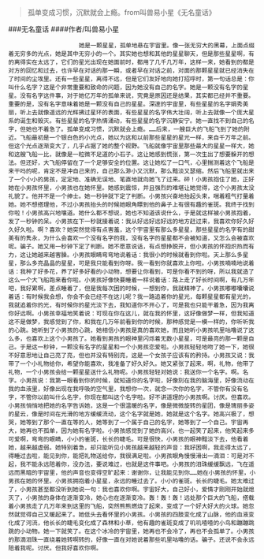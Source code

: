 > 孤单变成习惯，沉默就会上瘾。from叫兽易小星《无名童话》

###无名童话
####作者/叫兽易小星

						她是一颗星星，孤单地悬在宇宙里。像一张无穷大的黑幕，上面点缀着无穷多的光点，她是其中无穷小的一个。其实她也想和其他的星星聊天，但是那些星星啊，有的离得实在太远了，它们的星光出现在她面前时，都用了几千几万年，这样一来，她看到的都是对方的回忆和过去，也许早在对话的那一瞬，或者早在对话之前，对面的那颗星星就已经消失在了时间的尘埃里。还有一些星星，离得不远，但是它们友好地向她打招呼时，第一句话总是：你叫什么名字？这是个非常重要和致命的问题，因为她没有自己的名字。她是一颗没有名字的星星。没有名字这件事，对于她亿万年的孤单来说，究竟是原因还是结果，其实都已经并不重要。重要的是，没有名字意味着她是一颗没有自己的星星。深邃的宇宙里，有些星星的名字娟秀美丽，听上去就像遥远的光辉拂过星环的表面，有些星星的名字伟大壮阔，听上去就像一个庞大星系的诞生和毁灭。有些星星的名字热情涌动，有些星星的名字沉静安宁。她一直找不到自己的名字，但她也不着急了。孤单变成习惯，沉默就会上瘾。……后来，一艘巨大的飞船飞到了她的附近。飞船最初是一个银白色的小光点，她以为这和以前那些星星的星光一样，来自千万年之前。但这个光点逐渐变大了，几乎占据了她的整个视野。飞船就像宇宙里那些最大的星星一样大，她和这艘飞船一比，就像是一粒微不足道的小石子。这让她感到慌张，第一次生出了想要躲开的想法。但还好，大飞船停留在了一个足够安全的位置。这让她松了一口气，心里揣测着这个飞船是来干吗的呢，肯定不是冲自己来的，自己那么渺小又沉默，那么黯淡又瑟缩。然后飞船里就出来了一个小小的男孩，定定地、准确无误地、笔直地就向她飞了过来。砰！小男孩抱住了她，正好她在小男孩怀里，小男孩也在她怀里。她感到震惊，并且强烈的难堪让她觉得，这个小男孩太没礼貌了。他并不是一个绅士。她一秒钟就下定了判断。小男孩兴奋地抬起头来，喘着粗气打量着她。她不想搭理他，不过小男孩抬头的时候她眼角瞟到他的鼻子上有很有趣的雀斑。我终于找到你啦！小男孩高兴地嚷道。她什么都不想说，她也不知道该说什么，于是就这样被小男孩抱着，发了一秒钟的呆。小男孩在下一秒就接着说：我从好远好远好远的地方赶过来，我喜欢你好久好久好久啦。啊？喜欢？她突然觉得有点害羞，这个宇宙里有那么多星星，那些星星的名字有的甜美有的隽永，为什么会喜欢一个没有名字的我，没有名字的星星都不会被知道，又怎么会被喜欢呢。骗子。她又用一秒钟下定了判断。她不愿意说话，有点想挣脱开，但小男孩的怀抱炽热而有力，这让她越来越害臊。小男孩眼睛弯弯地说着话：我很小的时候就看到你啦。天上那么多星星，那么多亮晶晶的星星，可是我只能看到你呀。我一看到你就喜欢上你啦。小男孩喃喃地说着话：我种了好多花，养了好多好看的小动物，想要让你看到，可是你看不到的呀，所以我就造了这么一个大飞船跑来看你啦。小男孩好像快要睡着一样说着话：路上走了好长时间啊，有几万年吧，我好累啊，差点睡着了，但是我每次困的时候，一想到你，我就精神了。小男孩嘟嘟囔囔说着话：有时候我会想，你会不会已经不在这儿呢？我一路追着你的星光，每颗星星都有星光的，我就追着你的光，有时候你的星光淡下去，我知道你不开心了，可是我也只能干着急，因为我离你好远啊。小男孩幸福地笑着说：可现在你在这儿，就在我的怀里，这好像做梦一样，但我知道这不是做梦，我感觉到了你，和我在几万年前看到你的时候，那种感觉是一模一样的，你听听我的心跳。她听到了小男孩的心跳，她相信小男孩是真的喜欢她，而且她听小男孩叽里咕噜说了这么多，也喜欢上这个小男孩了。她看到男孩的眼神里闪烁着无数小星星，可是最亮的那一颗是自己。于是这一秒钟，一颗没有名字的星星和一个小男孩恋爱啦。小男孩轻轻地吻了她一下，她很不好意思地让自己亮了亮，但也并没有特别亮，这是一个女孩子应该有的矜持。小男孩又说：我带了一个小礼物给你，希望你能喜欢，我准备了好久好久。她又紧张了起来，啊，礼物，他带了礼物，一个小男孩会给一颗星星送什么礼物呢。小男孩轻轻对她说：我送你一个名字。啊。名字。小男孩说：我第一眼看到你的时候，就知道你的名字啦，好像刻在我的脑海里，好像流动在我的血液里，好像出现在我呼吸的空气里，我想你一次，就念一次你的名字，不管你有没有名字，不管你以前叫什么名字，你现在都叫这个名字啦。好不讲道理的小男孩啊。讨厌。但喜欢。小男孩悄悄地把她的名字告诉她，这是一个很温暖的名字，像是微微旋转的星团，像是瑰丽多姿的星云，像是时间在光滑的地方缓缓流动，这个名字就是她，她就是这个名字。她高兴极了，想哭，她等到了那个一直在等的人，她等到了一个属于自己的名字，她等到了一个自己。宇宙再大，她再也不孤单，因为她有名字啦。小男孩感觉到了她的高兴，也一起笑了起来，他笑起来多可爱啊，弯弯的眼睛，小小的雀斑，长长的睫毛。可是很快，小男孩的眼神黯淡下去，他看着她，越来越虚弱。她特别着急，却只能听见小男孩越来越轻的声音：我好困啊，我走得太远了，得睡过去啦，能见到你，能把礼物送给你，我很满足啦。小男孩眼角慢慢滑出一滴泪：可是对不起，我不能永远陪着你，没办法，要说难过，也就是这件事吧。小男孩的泪珠缓缓飘远，飞在遥远而黑暗的宇宙里，他的声音也变得空旷起来：谢谢你，让我能见到你……她在小男孩的怀里，小男孩在她的怀里。小男孩拥抱着小星星，永远的睡过去了。小小的雀斑。长长的睫毛。她太难过了，小男孩甚至都没听到她说一句：我也喜欢你啊。宇宙好大，自己好小，爱情才刚刚开始就熄灭了，小男孩的身体在逐渐变冷，她心也在逐渐变冷。轰！轰！轰！远处那个巨大的飞船，搭载着小男孩走了几万年来到这里的飞船，突然熊熊燃烧了起来，变成了一个好大好大的火球。她忽然就觉得自己又暖起来了。她低头去看怀里的小男孩。小男孩的四肢变化成了山脉，他的血液变化成了河流，他长长的睫毛变化成了森林和小草，他有趣的雀斑变成了叽叽喳喳的小鸟和蹦蹦跳跳的小动物。她一下就笑了。在这个冰冷的宇宙里，她再也不会冷了，再也不会孤单了。小男孩的那滴泪珠一直绕着她转啊转的，好像一直在对她说着那些叽里咕噜的话。骗子。还说不会永远陪着我呢。讨厌。但我好喜欢你啊。			  		